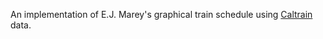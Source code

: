 An implementation of E.J. Marey's graphical train schedule using [Caltrain](https://www.caltrain.com/main.html) data.
